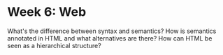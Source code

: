 # Week 6: Web

What's the difference between syntax and semantics? How is semantics annotated in HTML and what alternatives are there? How can HTML be seen as a hierarchical structure?
